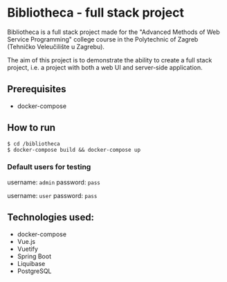 # Bibliotheca - full stack project

Bibliotheca is a full stack project made for the "Advanced Methods of Web Service Programming" college course in 
the Polytechnic of Zagreb (Tehničko Veleučilište u Zagrebu).

The aim of this project is to demonstrate the ability
to create a full stack project, i.e. a project with both a web UI and server-side application.


## Prerequisites

- docker-compose

## How to run

```console
$ cd /bibliotheca
$ docker-compose build && docker-compose up
```

### Default users for testing

username: `admin` password: `pass`

username: `user` password: `pass`

## Technologies used:
- docker-compose
- Vue.js
- Vuetify
- Spring Boot
- Liquibase
- PostgreSQL
